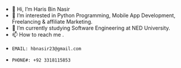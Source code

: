 - 👋 Hi, I’m Haris Bin Nasir
- 👀 I’m interested in Python Programming, Mobile App Development, Freelancing & affiliate Marketing.
- 🌱 I’m currently studying Software Engineering at NED University.
- 📫 How to reach me .
-     EMAIL: hbnasir23@gmail.com
-     PHONE#: +92 3318115853

<!---
hbnasir23/hbnasir23 is a ✨ special ✨ repository because its `README.md` (this file) appears on your GitHub profile.
You can click the Preview link to take a look at your changes.
--->
